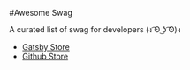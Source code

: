 #Awesome Swag

A curated list of swag for developers (ง ͡ʘ ͜ʖ ͡ʘ)ง

* [Gatsby Store](https://store.gatsbyjs.org/ "Gatsby Store")
* [Github Store](https://github.myshopify.com/ "GitHub Shop | Awesome GitHub T-shirts and other cool swag")
